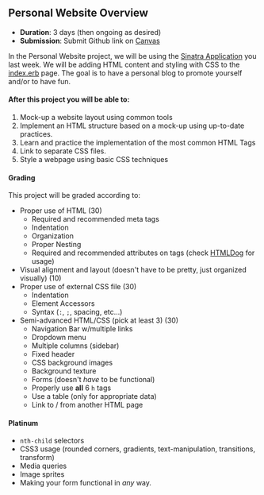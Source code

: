 ## Personal Website Overview

- **Duration**: 3 days (then ongoing as desired)
- **Submission**: Submit Github link on [Canvas](https://canvas.instructure.com/courses/819456/assignments/2524924)

In the Personal Website project, we will be using the [Sinatra Application](https://github.com/Ada-Developers-Academy/daily-curriculum/blob/master/week4/friday/sinatra-practice-overview.md) you last week. We will be adding HTML content and styling with CSS to the [index.erb](https://github.com/Ada-Developers-Academy/daily-curriculum/blob/master/week4/friday/sinatra_practice/views/index.erb) page. The goal is to have a personal blog to promote yourself and/or to have fun.

#### After this project you will be able to:

1. Mock-up a website layout using common tools
2. Implement an HTML structure based on a mock-up using up-to-date practices.
3. Learn and practice the implementation of the most common HTML Tags
4. Link to separate CSS files.
5. Style a webpage using basic CSS techniques

#### Grading

This project will be graded according to:

- Proper use of HTML (30)
    - Required and recommended meta tags
    - Indentation
    - Organization
    - Proper Nesting
    - Required and recommended attributes on tags (check [HTMLDog](http://www.htmldog.com/reference/htmltags/) for usage)
- Visual alignment and layout (doesn't have to be pretty, just organized visually) (10)
- Proper use of external CSS file (30)
    - Indentation
    - Element Accessors
    - Syntax (`:`, `;`, spacing, etc...)
- Semi-advanced HTML/CSS (pick at least 3) (30)
    - Navigation Bar w/multiple links
    - Dropdown menu
    - Multiple columns (sidebar)
    - Fixed header
    - CSS background images
    - Background texture
    - Forms (doesn't *have* to be functional)
    - Properly use **all** 6 `h` tags
    - Use a table (only for appropriate data)
    - Link to / from another HTML page

#### Platinum

- `nth-child` selectors
- CSS3 usage (rounded corners, gradients, text-manipulation, transitions, transform)
- Media queries
- Image sprites
- Making your form functional in *any* way.
